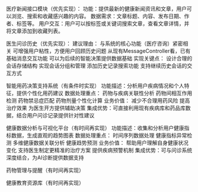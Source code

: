 医疗新闻接口模块（优先实现）：
功能：提供最新的健康新闻资讯和文章，用户可以浏览、搜索和收藏感兴趣的内容。
数据需求：文章标题、内容、发布日期、作者、标签等。
用户交互：用户可以按标签或关键词搜索文章，查看文章详情，并将文章添加到收藏列表。

医生问诊历史（优先实现）：
建议理由：
与系统的核心功能（医疗咨询）紧密相关
可增强用户粘性，方便用户回顾历史问题
从现有MessageController看，已有基础消息交互功能
可以为后续的智能决策提供数据基础
实现关键点：
设计合理的会话存储结构
实现会话分组和管理
添加历史记录搜索功能
支持继续历史会话的交互方式


智能用药决策支持系统（有条件时实现）
功能描述：分析用户疾病情况和个人特征，提供个性化用药建议
数据处理重点：
药物与疾病关联性分析
药物间相互作用检测
药物禁忌症匹配
药物剂量个性化计算
业务价值：
减少不合理用药风险
提高治疗效果
为医生开方提供辅助决策
集成优势：可直接利用现有疾病库和药品库数据，结合用户问诊记录提供针对性建议


健康数据分析与可视化平台（有时间再实现）
功能描述：收集和分析用户健康指标数据，生成直观的趋势图表
数据处理重点：
时间序列数据处理
健康指标异常检测
多维健康数据关联分析
健康趋势预测
业务价值：
帮助用户理解自身健康状况变化
支持医生制定更精准的治疗方案
提供疾病预警机制
集成优势：可与问诊系统深度结合，为AI诊断提供数据支持


药物管理与提醒（有时间再实现）

健康教育资源库（有时间再实现）
